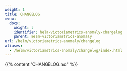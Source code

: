 ```yaml
---
weight: 1
title: CHANGELOG
menu:
  docs:
    weight: 1
    identifier: helm-victoriametrics-anomaly-changelog
    parent: helm-victoriametrics-anomaly
url: /helm/victoriametrics-anomaly/changelog
aliases:
  - /helm/victoriametrics-anomaly/changelog/index.html
---
```

{{% content "CHANGELOG.md" %}}
